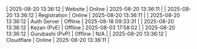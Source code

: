 | 2025-08-20 13:36:12 | Website | Online | 2025-08-20 13:36:11 |
| 2025-08-20 13:36:12 | Registration | Online | 2025-08-20 13:36:11 |
| 2025-08-20 13:36:12 | Auth Server | Offline | 2025-08-18 09:33:31 |
| 2025-08-20 13:36:12 | Kezan (PvE) | Offline | 2025-08-03 17:58:02 |
| 2025-08-20 13:36:12 | Gurubashi (PvP) | Offline | N/A |
| 2025-08-20 13:36:12 | Cloudflare | Online | 2025-08-20 13:36:11 |
